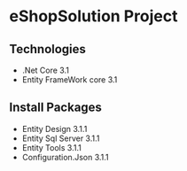 # eShopSolution Project
## Technologies
- .Net Core 3.1
- Entity FrameWork core 3.1
## Install Packages
- Entity Design 3.1.1
- Entity Sql Server 3.1.1
- Entity Tools 3.1.1
- Configuration.Json 3.1.1